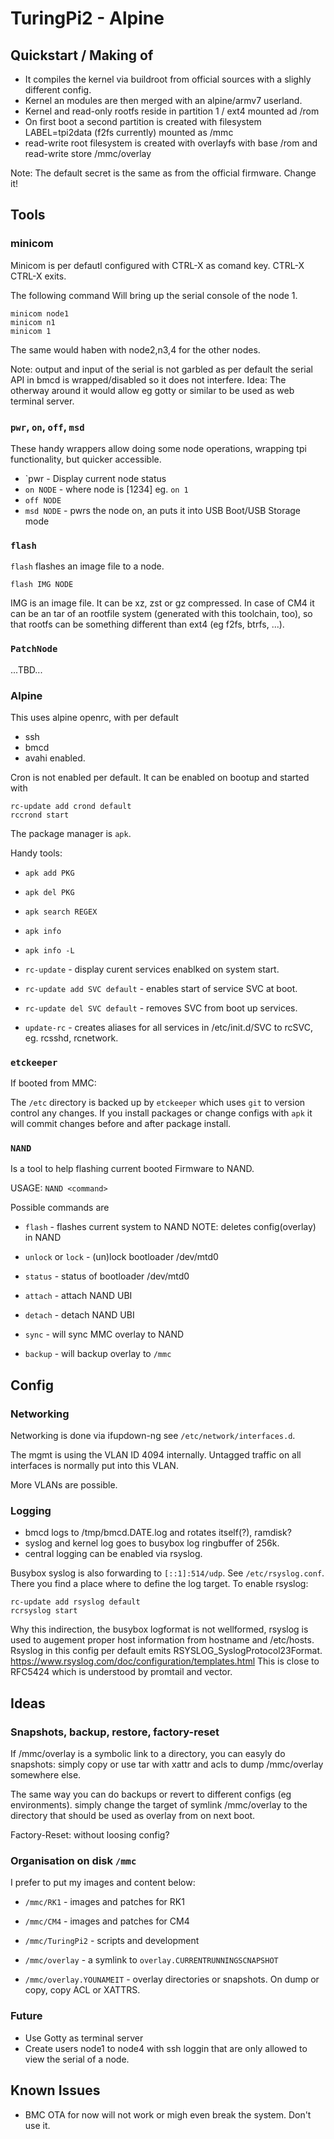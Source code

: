 # TuringPi2 - Alpine

## Quickstart / Making of

 * It compiles the kernel via buildroot from official sources with a slighly different config.
 * Kernel an modules are then merged with an alpine/armv7 userland.
 * Kernel and read-only rootfs reside in partition 1 / ext4 mounted ad /rom
 * On first boot a second partition is created with filesystem LABEL=tpi2data (f2fs currently) mounted as /mmc
 * read-write root filesystem is created with overlayfs with base /rom and read-write store /mmc/overlay

 Note: The default secret is the same as from the official firmware. Change it!

## Tools

### minicom
Minicom is per defautl configured with CTRL-X as comand key. CTRL-X CTRL-X exits.

The following command Will bring up the serial console of the node 1.
```
minicom node1
minicom n1
minicom 1
```
The same would haben with node2,n3,4 for the other nodes.

Note: output and input of the serial is not garbled as per default the serial API in bmcd is wrapped/disabled so it does not interfere.
Idea: The otherway around it would allow eg gotty or similar to be used as web terminal server.

### `pwr`, `on`, `off`, `msd`

These handy wrappers allow doing some node operations, wrapping tpi functionality, but quicker accessible.

 * `pwr - Display current node status
 * `on NODE` - where node is [1234] eg. `on 1`
 * `off NODE`
 * `msd NODE` - pwrs the node on, an puts it into USB Boot/USB Storage mode

### `flash`
`flash` flashes an image file to a node.
```
flash IMG NODE
```
IMG is an image file. It can be xz, zst or gz compressed.
In case of CM4 it can be an tar of an rootfile system (generated with this toolchain, too),
so that rootfs can be something different than ext4 (eg f2fs, btrfs, ...).

### `PatchNode`

...TBD...

### Alpine

This uses alpine openrc, with per default
 * ssh
 * bmcd
 * avahi
enabled.

Cron is not enabled per default.
It can be enabled on bootup and started with
```
rc-update add crond default
rccrond start
```

The package manager is `apk`.

Handy tools:

 * `apk add PKG`
 * `apk del PKG`
 * `apk search REGEX`
 * `apk info`
 * `apk info -L`

 * `rc-update` - display curent services enablked on system start.
 * `rc-update add SVC default` - enables start of service SVC at boot.
 * `rc-update del SVC default` - removes SVC from boot up services.

 * `update-rc` - creates aliases for all services in /etc/init.d/SVC to rcSVC, eg. rcsshd, rcnetwork.

### `etckeeper`

If booted from MMC:

The `/etc` directory is backed up by `etckeeper` which uses `git` to version control any changes.
If you install packages or change configs with `apk` it will commit changes before and after package install.

### `NAND`

Is a tool to help flashing current booted Firmware to NAND.

USAGE: `NAND <command>`

Possible commands are

 * `flash` - flashes current system to NAND NOTE: deletes config(overlay) in NAND

 * `unlock` or `lock` - (un)lock bootloader /dev/mtd0
 * `status` - status of bootloader /dev/mtd0
 * `attach` - attach NAND UBI
 * `detach` - detach NAND UBI

 * `sync` - will sync MMC overlay to NAND
 * `backup` - will backup overlay to `/mmc`

## Config

### Networking

Networking is done via ifupdown-ng see `/etc/network/interfaces.d`.

The mgmt is using the VLAN ID 4094 internally. Untagged traffic on all interfaces is normally put into this VLAN.

More VLANs are possible.

### Logging

 * bmcd logs to /tmp/bmcd.DATE.log and rotates itself(?), ramdisk?
 * syslog and kernel log goes to busybox log ringbuffer of 256k.
 * central logging can be enabled via rsyslog.

Busybox syslog is also forwarding to `[::1]:514/udp`.
See `/etc/rsyslog.conf`. There you find a place where to define the log target.
To enable rsyslog:
```
rc-update add rsyslog default
rcrsyslog start
```
Why this indirection, the busybox logformat is not wellformed, rsyslog is used to augement proper host
information from hostname and /etc/hosts.
Rsyslog in this config per default emits RSYSLOG_SyslogProtocol23Format.
https://www.rsyslog.com/doc/configuration/templates.html
This is close to RFC5424 which is understood by promtail and vector.



## Ideas

### Snapshots, backup, restore, factory-reset

If /mmc/overlay is a symbolic link to a directory, you can easyly do snapshots:
simply copy or use tar with xattr and acls to dump /mmc/overlay somewhere else.

The same way you can do backups or revert to different configs (eg environments).
simply change the target of symlink /mmc/overlay to the directory that should be used
as overlay from on next boot.

Factory-Reset: without loosing config?

### Organisation on disk `/mmc`

I prefer to put my images and content below:
 * `/mmc/RK1` - images and patches for RK1
 * `/mmc/CM4` - images and patches for CM4
 * `/mmc/TuringPi2` - scripts and development

 * `/mmc/overlay` - a symlink to `overlay.CURRENTRUNNINGSCNAPSHOT`
 * `/mmc/overlay.YOUNAMEIT` - overlay directories or snapshots. On dump or copy, copy ACL or XATTRS.

### Future
 * Use Gotty as terminal server
 * Create users node1 to node4 with ssh loggin that are only allowed to view the serial of a node.

## Known Issues

 * BMC OTA for now will not work or migh even break the system. Don't use it.
